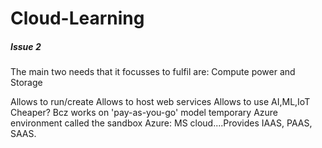 # Cloud-Learning


##### Issue 2

The main two needs that it focusses to fulfil are: Compute power and Storage

Allows to run/create
Allows to host web services
Allows to use AI,ML,IoT Cheaper? Bcz works on 'pay-as-you-go' model temporary Azure environment called the sandbox Azure: MS cloud....Provides IAAS, PAAS, SAAS.
